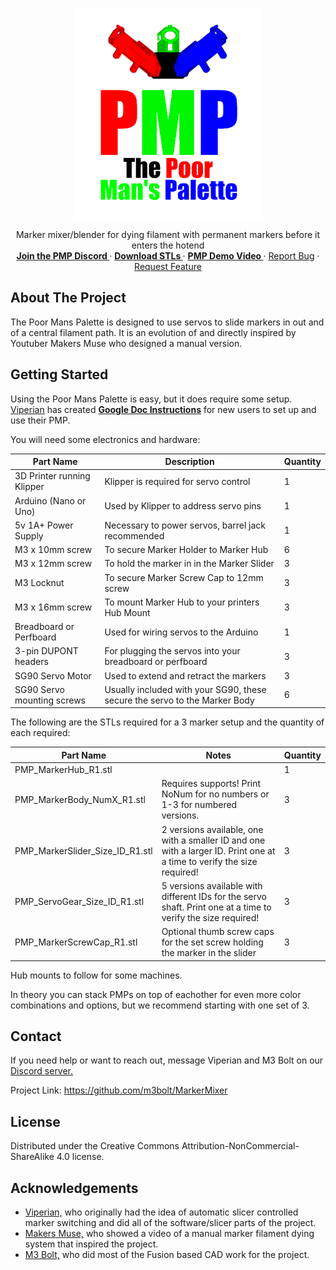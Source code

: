 <!-- PROJECT LOGO -->
<br />
<p align="center">
<img src="https://raw.githubusercontent.com/m3bolt/MarkerMixer/main/GIthub%20Resources/PMP%20Logo.png" alt="drawing" width="300"/>

  <p align="center">
   Marker mixer/blender for dying filament with permanent markers before it enters the hotend
    <br />
	<a href="https://discord.gg/TchtRx5vXf"><strong>Join the PMP Discord </strong></a>
	·
    <a href="https://github.com/m3bolt/MarkerMixer/tree/main/STLs"><strong>Download STLs </strong></a>
	·
    <a href="https://www.youtube.com/watch?v=Sshl-3-f8Ro"><strong>PMP Demo Video </strong></a>
    ·
    <a href="https://github.com/m3bolt/MarkerMixer/issues">Report Bug</a>
    ·
    <a href="https://github.com/m3bolt/MarkerMixer/issues">Request Feature</a>
  </p>
</p>






<!-- ABOUT THE PROJECT -->
## About The Project

The Poor Mans Palette is designed to use servos to slide markers in out and of a central filament path. It is an evolution of and directly inspired by Youtuber Makers Muse who designed a manual version.


<!-- GETTING STARTED -->
## Getting Started

Using the Poor Mans Palette is easy, but it does require some setup. <a href="https://github.com/kackle1998">Viperian</a> has created <a href="https://docs.google.com/document/d/1HtXDXiIX8TrwlF5AgzMKKhFVkw75yK6E26BhG-3SkN0/edit"><strong>Google Doc Instructions</strong></a> for new users to set up and use their PMP. 

You will need some electronics and hardware:

| Part Name | Description | Quantity |
| ------------- | ------------- | ------------- |
| 3D Printer running Klipper | Klipper is required for servo control | 1 |
| Arduino (Nano or Uno)  | Used by Klipper to address servo pins  | 1 |
| 5v 1A+ Power Supply | Necessary to power servos, barrel jack recommended | 1 |
| M3 x 10mm screw | To secure Marker Holder to Marker Hub | 6 |
| M3 x 12mm screw | To hold the marker in in the Marker Slider | 3 |
| M3 Locknut | To secure Marker Screw Cap to 12mm screw | 3 | 
| M3 x 16mm screw | To mount Marker Hub to your printers Hub Mount | 3 |
| Breadboard or Perfboard | Used for wiring servos to the Arduino | 1 |
| 3-pin DUPONT headers | For plugging the servos into your breadboard or perfboard | 3 |
| SG90 Servo Motor | Used to extend and retract the markers | 3 |
| SG90 Servo mounting screws | Usually included with your SG90, these secure the servo to the Marker Body | 6 |

The following are the STLs required for a 3 marker setup and the quantity of each required: 

| Part Name | Notes | Quantity |
| ------------- | ------------- | ------------- |
| PMP_MarkerHub_R1.stl | | 1 |
| PMP_MarkerBody_NumX_R1.stl | Requires supports! Print NoNum for no numbers or 1-3 for numbered versions. | 3 |
| PMP_MarkerSlider_Size_ID_R1.stl | 2 versions available, one with a smaller ID and one with a larger ID. Print one at a time to verify the size required! | 3 |
| PMP_ServoGear_Size_ID_R1.stl | 5 versions available with different IDs for the servo shaft. Print one at a time to verify the size required! | 3 |
| PMP_MarkerScrewCap_R1.stl | Optional thumb screw caps for the set screw holding the marker in the slider | 3 |

Hub mounts to follow for some machines. 

In theory you can stack PMPs on top of eachother for even more color combinations and options, but we recommend starting with one set of 3. 

<!-- CONTACT -->
## Contact

If you need help or want to reach out, message Viperian and M3 Bolt on our 	<a href="https://discord.gg/TchtRx5vXf">Discord server.</a>

Project Link: https://github.com/m3bolt/MarkerMixer

<!-- LICENSE -->
## License

Distributed under the Creative Commons Attribution-NonCommercial-ShareAlike 4.0 license.


<!-- ACKNOWLEDGEMENTS -->
## Acknowledgements

* <a href="https://github.com/kackle1998">Viperian,</a> who originally had the idea of automatic slicer controlled marker switching and did all of the software/slicer parts of the project.
* <a href="https://www.youtube.com/channel/UCxQbYGpbdrh-b2ND-AfIybg">Makers Muse,</a> who showed a video of a manual marker filament dying system that inspired the project.
* <a href="https://github.com/m3bolt">M3 Bolt,</a> who did most of the Fusion based CAD work for the project.


<!-- MARKDOWN LINKS & IMAGES -->
<!-- https://www.markdownguide.org/basic-syntax/#reference-style-links -->
[contributors-shield]: https://img.shields.io/github/contributors/github_username/repo.svg?style=for-the-badge
[contributors-url]: https://github.com/github_username/repo/graphs/contributors
[forks-shield]: https://img.shields.io/github/forks/github_username/repo.svg?style=for-the-badge
[forks-url]: https://github.com/github_username/repo/network/members
[stars-shield]: https://img.shields.io/github/stars/github_username/repo.svg?style=for-the-badge
[stars-url]: https://github.com/github_username/repo/stargazers
[issues-shield]: https://img.shields.io/github/issues/github_username/repo.svg?style=for-the-badge
[issues-url]: https://github.com/github_username/repo/issues
[license-shield]: https://img.shields.io/github/license/github_username/repo.svg?style=for-the-badge
[license-url]: https://github.com/github_username/repo/blob/master/LICENSE.txt
[linkedin-shield]: https://img.shields.io/badge/-LinkedIn-black.svg?style=for-the-badge&logo=linkedin&colorB=555
[linkedin-url]: https://linkedin.com/in/github_username
